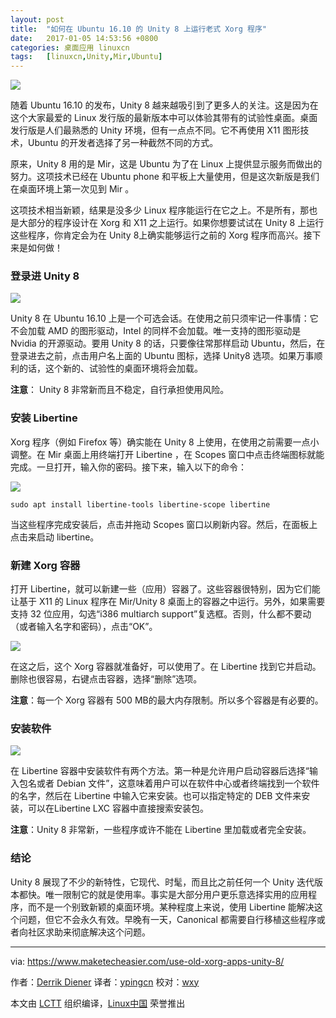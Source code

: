 ```yaml
---
layout: post
title:	"如何在 Ubuntu 16.10 的 Unity 8 上运行老式 Xorg 程序"
date:	2017-01-05 14:53:56 +0800 
categories:	桌面应用 linuxcn 
tags:	[linuxcn,Unity,Mir,Ubuntu]
---
```



![](/Asserts/Images//attachment/album/201701/05/145126obztblftt6bqc16h.jpg)


随着 Ubuntu 16.10 的发布，Unity 8 越来越吸引到了更多人的关注。这是因为在这个大家最爱的 Linux 发行版的最新版本中可以体验其带有的试验性桌面。桌面发行版是人们最熟悉的 Unity 环境，但有一点点不同。它不再使用 X11 图形技术，Ubuntu 的开发者选择了另一种截然不同的方式。


原来，Unity 8 用的是 Mir，这是 Ubuntu 为了在 Linux 上提供显示服务而做出的努力。这项技术已经在 Ubuntu phone 和平板上大量使用，但是这次新版是我们在桌面环境上第一次见到 Mir 。


这项技术相当新颖，结果是没多少 Linux 程序能运行在它之上。不是所有，那也是大部分的程序设计在 Xorg 和 X11 之上运行。如果你想要试试在 Unity 8 上运行这些程序，你肯定会为在 Unity 8上确实能够运行之前的 Xorg 程序而高兴。接下来是如何做！


### 登录进 Unity 8


![](/Asserts/Images//attachment/album/201701/05/145153zkitdd5vv8cuuk1v.jpg)


Unity 8 在 Ubuntu 16.10 上是一个可选会话。在使用之前只须牢记一件事情：它不会加载 AMD 的图形驱动，Intel 的同样不会加载。唯一支持的图形驱动是 Nvidia 的开源驱动。要用 Unity 8 的话，只要像往常那样启动 Ubuntu，然后，在登录进去之前，点击用户名上面的 Ubuntu 图标，选择 Unity8 选项。如果万事顺利的话，这个新的、试验性的桌面环境将会加载。


**注意**： Unity 8 非常新而且不稳定，自行承担使用风险。


### 安装 Libertine


Xorg 程序（例如 Firefox 等）确实能在 Unity 8 上使用，在使用之前需要一点小调整。在 Mir 桌面上用终端打开 Libertine ，在 Scopes 窗口中点击终端图标就能完成。一旦打开，输入你的密码。接下来，输入以下的命令：


![](/Asserts/Images//attachment/album/201701/05/145213bcfz9jcc5fiipxfu.jpg)



```
sudo apt install libertine-tools libertine-scope libertine

```

当这些程序完成安装后，点击并拖动 Scopes 窗口以刷新内容。然后，在面板上点击来启动 libertine。


### 新建 Xorg 容器


打开 Libertine，就可以新建一些（应用）容器了。这些容器很特别，因为它们能让基于 X11 的 Linux 程序在 Mir/Unity 8 桌面上的容器之中运行。另外，如果需要支持 32 位应用，勾选“i386 multiarch support”复选框。否则，什么都不要动（或者输入名字和密码），点击“OK”。


![](/Asserts/Images//attachment/album/201701/05/145305e6botbsqqbzoqtob.jpg)


在这之后，这个 Xorg 容器就准备好，可以使用了。在 Libertine 找到它并启动。删除也很容易，右键点击容器，选择“删除”选项。


**注意**：每一个 Xorg 容器有 500 MB的最大内存限制。所以多个容器是有必要的。


### 安装软件


![](/Asserts/Images//attachment/album/201701/05/145349snakfoapr0kksqns.jpg)


在 Libertine 容器中安装软件有两个方法。第一种是允许用户启动容器后选择“输入包名或者 Debian 文件”，这意味着用户可以在软件中心或者终端找到一个软件的名字，然后在 Libertine 中输入它来安装。也可以指定特定的 DEB 文件来安装，可以在Libertine LXC 容器中直接搜索安装包。


**注意**：Unity 8 非常新，一些程序或许不能在 Libertine 里加载或者完全安装。


### 结论


Unity 8 展现了不少的新特性，它现代、时髦，而且比之前任何一个 Unity 迭代版本都快。唯一限制它的就是使用率。事实是大部分用户更乐意选择实用的应用程序，而不是一个别致新颖的桌面环境。某种程度上来说，使用 Libertine 能解决这个问题，但它不会永久有效。早晚有一天，Canonical 都需要自行移植这些程序或者向社区求助来彻底解决这个问题。




---


via: <https://www.maketecheasier.com/use-old-xorg-apps-unity-8/>


作者：[Derrik Diener](https://www.maketecheasier.com/author/derrikdiener/) 译者：[ypingcn](https://github.com/ypingcn) 校对：[wxy](https://github.com/wxy)


本文由 [LCTT](https://github.com/LCTT/TranslateProject) 组织编译，[Linux中国](https://linux.cn/) 荣誉推出
